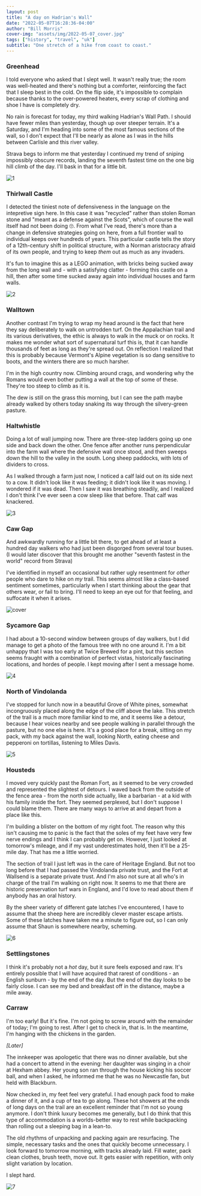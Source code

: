 ```yaml
---
layout: post
title: "A day on Hadrian's Wall"
date: "2022-05-07T16:28:36-04:00"
author: "Bill Morris"
cover-img: "assets/img/2022-05-07_cover.jpg"
tags: ["history", "travel", "uk"]
subtitle: "One stretch of a hike from coast to coast."
---
```


### Greenhead
I told everyone who asked that I slept well. It wasn't really true; the room was well-heated and there's nothing but a comforter, reinforcing the fact that I sleep best in the cold. On the flip side, it's impossible to complain because thanks to the over-powered heaters, every scrap of clothing and shoe I have is completely dry.

No rain is forecast for today, my third walking Hadrian's Wall Path. I should have fewer miles than yesterday, though up over steeper terrain. It's a Saturday, and I'm heading into some of the most famous sections of the wall, so I don't expect that I'll be nearly as alone as I was in the hills between Carlisle and this river valley.

Strava begs to inform me that yesterday I continued my trend of sniping impossibly obscure records, landing the seventh fastest time on the one big hill climb of the day. I'll bask in that for a little bit.

![1](/shoals/assets/img/2022-05-07_1.jpg)

### Thirlwall Castle
I detected the tiniest note of defensiveness in the language on the intepretive sign here. In this case it was "recycled" rather than stolen Roman stone and "meant as a defense against the Scots", which of course the wall itself had not been doing 🙄. From what I've read, there's more than a change in defensive strategies going on here, from a full frontier wall to individual keeps over hundreds of years. This particular castle tells the story of a 12th-century shift in political structure, with a Norman aristocracy afraid of its own people, and trying to keep _them_ out as much as any invaders.

It's fun to imagine this as a LEGO animation, with bricks being sucked away from the long wall and - with a satisfying clatter - forming this castle on a hill, then after some time sucked away again into individual houses and farm walls.

![2](/shoals/assets/img/2022-05-07_2.jpg)

### Walltown
Another contrast I'm trying to wrap my head around is the fact that here they say deliberately to walk on untrodden turf. On the Appalachian trail and its various derivatives, the ethic is always to walk in the muck or on rocks. It makes me wonder what sort of supernatural turf this is, that it can handle thousands of feet as long as they're spread out. On reflection I realized that this is probably because Vermont's Alpine vegetation is so dang sensitive to boots, and the winters there are so much harsher. 

I'm in the high country now. Climbing around crags, and wondering why the Romans would even bother putting a wall at the top of some of these. They're too steep to climb as it is.

The dew is still on the grass this morning, but I can see the path maybe already walked by others today snaking its way through the silvery-green pasture.

### Haltwhistle
Doing a lot of wall jumping now. There are three-step ladders going up one side and back down the other. One fence after another runs perpendicular into the farm wall where the defensive wall once stood, and then sweeps down the hill to the valley in the south. Long sheep paddocks, with lots of dividers to cross.

As I walked through a farm just now, I noticed a calf laid out on its side next to a cow. It didn't look like it was feeding; it didn't look like it was moving. I wondered if it was dead. Then I saw it was breathing steadily, and I realized I don't think I've ever seen a cow sleep like that before. That calf was knackered.

![3](/shoals/assets/img/2022-05-07_3.jpg)

### Caw Gap
And awkwardly running for a little bit there, to get ahead of at least a hundred day walkers who had just been disgorged from several tour buses. (I would later discover that this brought me another "seventh fastest in the world" record from Strava)

I've identified in myself an occasional but rather ugly resentment for _other_ people who dare to hike on _my_ trail. This seems almost like a class-based sentiment sometimes, particularly when I start thinking about the gear that others wear, or fail to bring. I'll need to keep an eye out for that feeling, and suffocate it when it arises.

![cover](/shoals/assets/img/2022-05-07_cover.jpg)

### Sycamore Gap
I had about a 10-second window between groups of day walkers, but I did manage to get a photo of the famous tree with no one around it. I'm a bit unhappy that I was too early at Twice Brewed for a pint, but this section seems fraught with a combination of perfect vistas, historically fascinating locations, and hordes of people. I kept moving after I sent a message home.

![4](/shoals/assets/img/2022-05-07_4.jpg)

### North of Vindolanda
I've stopped for lunch now in a beautiful Grove of White pines, somewhat incongruously placed along the edge of the cliff above the lake. This stretch of the trail is a much more familiar kind to me, and it seems like a detour, because I hear voices nearby and see people walking in parallel through the pasture, but no one else is here. It's a good place for a break, sitting on my pack, with my back against the wall, looking North, eating cheese and pepperoni on tortillas, listening to Miles Davis.

![5](/shoals/assets/img/2022-05-07_5.jpg)

### Housteds
I moved very quickly past the Roman Fort, as it seemed to be very crowded and represented the slightest of detours. I waved back from the outside of the fence area - from the north side actually, like a barbarian - at a kid with his family inside the fort. They seemed perplexed, but I don't suppose I could blame them. There are many ways to arrive at and depart from a place like this.

I'm building a blister on the bottom of my right foot. The reason why this isn't causing me to panic is the fact that the soles of my feet have very few nerve endings and I think I can probably get on. However, I just looked at tomorrow's mileage, and if my vast underestimates hold, then it'll be a 25-mile day. That has me a little worried.

The section of trail I just left was in the care of Heritage England. But not too long before that I had passed the Vindolanda private trust, and the Fort at Wallsend is a separate private trust. And I'm also not sure at all who's in charge of the trail I'm walking on right now. It seems to me that there are historic preservation turf wars in England, and I'd love to read about them if anybody has an oral history.

By the sheer variety of different gate latches I've encountered, I have to assume that the sheep here are incredibly clever master escape artists. Some of these latches have taken me a minute to figure out, so I can only assume that Shaun is somewhere nearby, scheming.

![6](/shoals/assets/img/2022-05-07_6.jpg)

### Settlingstones
I think it's probably not a _hot_ day, but it sure feels exposed and raw. It's entirely possible that I will have acquired that rarest of conditions - an English sunburn - by the end of the day. But the end of the day looks to be fairly close. I can see my bed and breakfast off in the distance, maybe a mile away.

### Carraw
I'm too early! But it's fine. I'm not going to screw around with the remainder of today; I'm going to rest. After I get to check in, that is. In the meantime, I'm hanging with the chickens in the garden.

_[Later]_

The innkeeper was apologetic that there was no dinner available, but she had a concert to attend in the evening: her daughter was singing in a choir at Hexham abbey. Her young son ran through the house kicking his soccer ball, and when I asked, he informed me that he was no Newcastle fan, but held with Blackburn.

Now checked in, my feet feel very grateful. I had enough pack food to make a dinner of it, and a cup of tea to go along. These hot showers at the ends of long days on the trail are an excellent reminder that I'm not so young anymore. I don't think luxury becomes me generally, but I do think that this type of accommodation is a worlds-better way to rest while backpacking than rolling out a sleeping bag in a lean-to.

The old rhythms of unpacking and packing again are resurfacing. The simple, necessary tasks and the ones that quickly become unnecessary. I look forward to tomorrow morning, with tracks already laid. Fill water, pack clean clothes, brush teeth, move out. It gets easier with repetition, with only slight variation by location.

I slept hard.

![7](/shoals/assets/img/2022-05-07_7.jpg)
